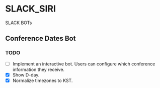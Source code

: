 # SLACK_SIRI
SLACK BOTs

## Conference Dates Bot
### TODO
- [ ] Implement an interactive bot. Users can configure which conference information they receive.
- [x] Show D-day.
- [x] Normalize timezones to KST. 
